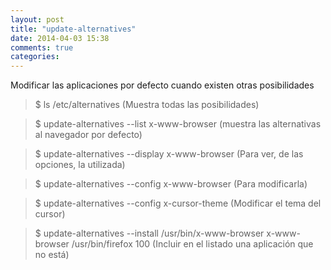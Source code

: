 ```yaml
---
layout: post
title: "update-alternatives"
date: 2014-04-03 15:38
comments: true
categories: 
---
```

Modificar las aplicaciones por defecto cuando existen otras posibilidades 

>$ ls /etc/alternatives  (Muestra todas las posibilidades)

>$ update-alternatives --list x-www-browser (muestra las alternativas al navegador por defecto)

>$ update-alternatives --display x-www-browser (Para ver, de las opciones, la utilizada)

>$ update-alternatives --config x-www-browser (Para modificarla)

>$ update-alternatives --config x-cursor-theme (Modificar el tema del cursor)

>$ update-alternatives --install  /usr/bin/x-www-browser x-www-browser /usr/bin/firefox 100 (Incluir en el listado una aplicación que no está)

